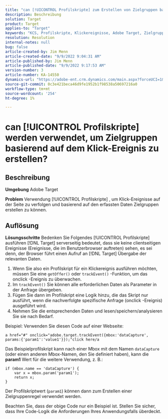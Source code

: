 ```yaml
---
title: "can [!UICONTROL Profilskripte] zum Erstellen von Zielgruppen basierend auf dem Klick-Ereignis verwendet werden?"
description: Beschreibung
solution: Target
product: Target
applies-to: "Target"
keywords: "KCS, Profilskripte, Klickereignisse, Adobe Target, Zielgruppen erstellen, onclick"
resolution: Resolution
internal-notes: null
bug: false
article-created-by: Jim Menn
article-created-date: "9/9/2022 9:04:31 AM"
article-published-by: Jim Menn
article-published-date: "9/9/2022 9:17:53 AM"
version-number: 3
article-number: KA-14550
dynamics-url: "https://adobe-ent.crm.dynamics.com/main.aspx?forceUCI=1&pagetype=entityrecord&etn=knowledgearticle&id=c324ea64-1e30-ed11-9db1-0022480866ad"
source-git-commit: 0c3e421beca46d9fe1952b1f98538a50697216a0
workflow-type: tm+mt
source-wordcount: '254'
ht-degree: 1%

---
```


# can [!UICONTROL Profilskripte] werden verwendet, um Zielgruppen basierend auf dem Klick-Ereignis zu erstellen?

## Beschreibung


<b>Umgebung</b>
Adobe Target

<b>Problem</b>
Verwendung [!UICONTROL Profilskripte] , um Klick-Ereignisse auf der Seite zu verfolgen und basierend auf den erfassten Daten Zielgruppen erstellen zu können.


## Auflösung


<b>Lösungsschritte</b>
Bedenken Sie Folgendes [!UICONTROL Profilskripte] ausführen [!DNL Target] serverseitig bedeutet, dass sie keine clientseitigen Ereignisse (Ereignisse, die im Benutzerbrowser auftreten) sehen, es sei denn, der Browser führt einen Aufruf an [!DNL Target] Übergabe der relevanten Daten.

1. Wenn Sie also ein Profilskript für ein Klickereignis ausführen möchten, müssen Sie eine `getOffer()` oder `trackEvent()` -Funktion, um das onclick -Ereignis zu überwachen.
2. Im `trackEvent()` Sie können alle erforderlichen Daten als Parameter in der Anfrage übergeben.
3. Fügen Sie dann im Profilskript eine Logik hinzu, die das Skript nur ausführt, wenn die nachverfolgte spezifische Anfrage (onclick -Ereignis) ausgeführt wird.
4. Nehmen Sie die entsprechenden Daten und lesen/speichern/analysieren Sie sie nach Bedarf.


Beispiel: Verwenden Sie diesen Code auf einer Webseite:

`a href="#" onclick="adobe.target.trackEvent({mbox:'dataCapture', params:{'param1':'value1'}});"click here/a`

Das Beispielprofilskript kann nach einer Mbox mit dem Namen `dataCapture` (oder einen anderen Mbox-Namen, den Sie definiert haben), kann die <b>param1</b> Wert für die weitere Verwendung, z. B.:


```
if (mbox.name == 'dataCapture') {
    var x = mbox.param('param1'); 
    return x; 
}
```

Der Profilskriptwert (`param1`) können dann zum Erstellen einer Zielgruppenregel verwendet werden.

Beachten Sie, dass der obige Code nur ein Beispiel ist. Stellen Sie sicher, dass Ihre Code-Logik die Anforderungen Ihres Anwendungsfalls überdeckt.
